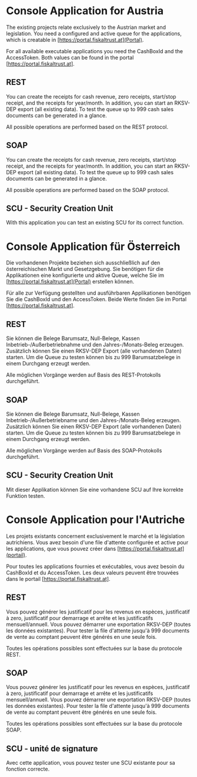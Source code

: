 # Console Application for Austria
The existing projects relate exclusively to the Austrian market and legislation.
You need a configured and active queue for the applications, which is creatable in [https://portal.fiskaltrust.at](Portal).

For all available executable applications you need the CashBoxId and the AccessToken.
Both values can be found in the portal [https://portal.fiskaltrust.at].

## REST
You can create the receipts for cash revenue, zero receipts, start/stop receipt, and the receipts for year/month.
In addition, you can start an RKSV-DEP export (all existing data).
To test the queue up to 999 cash sales documents can be generated in a glance.

All possible operations are performed based on the REST protocol.

## SOAP
You can create the receipts for cash revenue, zero receipts, start/stop receipt, and the receipts for year/month.
In addition, you can start an RKSV-DEP export (all existing data).
To test the queue up to 999 cash sales documents can be generated in a glance.

All possible operations are performed based on the SOAP protocol.

## SCU - Security Creation Unit
With this application you can test an existing SCU for its correct function.

# Console Application für Österreich
Die vorhandenen Projekte beziehen sich ausschließlich auf den österreichischen Markt und Gesetzgebung.
Sie benötigen für die Applikationen eine konfigurierte und aktive Queue, welche Sie im [https://portal.fiskaltrust.at](Portal) erstellen können.

Für alle zur Verfügung gestellten und ausführbaren Applikationen benötigen Sie die CashBoxId und den AccessToken.
Beide Werte finden Sie im Portal [https://portal.fiskaltrust.at].

## REST
Sie können die Belege Barumsatz, Null-Belege, Kassen Inbetrieb-/Außerbetriebnahme und den Jahres-/Monats-Beleg erzeugen.
Zusätzlich können Sie einen RKSV-DEP Export (alle vorhandenen Daten) starten.
Um die Queue zu testen können bis zu 999 Barumsatzbelege in einem Durchgang erzeugt werden.

Alle möglichen Vorgänge werden auf Basis des REST-Protokolls durchgeführt.

## SOAP
Sie können die Belege Barumsatz, Null-Belege, Kassen Inbetrieb-/Außerbetriebname und den Jahres-/Monats-Beleg erzeugen.
Zusätzlich können Sie einen RKSV-DEP Export (alle vorhandenen Daten) starten.
Um die Queue zu testen können bis zu 999 Barumsatzbelege in einem Durchgang erzeugt werden.

Alle möglichen Vorgänge werden auf Basis des SOAP-Protokolls durchgeführt.

## SCU - Security Creation Unit
Mit dieser Applikation können Sie eine vorhandene SCU auf Ihre korrekte Funktion testen.

# Console Application pour l'Autriche
Les projets existants concernent exclusivement le marché et la législation autrichiens.
Vous avez besoin d'une file d'attente configurée et active pour les applications,
que vous pouvez créer dans [https://portal.fiskaltrust.at](portail).

Pour toutes les applications fournies et exécutables, vous avez besoin du CashBoxId et du AccessToken.
Les deux valeurs peuvent être trouvées dans le portail [https://portal.fiskaltrust.at].

## REST
Vous pouvez générer les justificatif pour les revenus en espèces, justificatif à zero, justificatif pour demarrage et arrête et les justificatifs mensuell/annuell.
Vous pouvez démarrer une exportation RKSV-DEP (toutes les données existantes).
Pour tester la file d'attente jusqu'à 999 documents de vente au comptant peuvent être générés en une seule fois.

Toutes les opérations possibles sont effectuées sur la base du protocole REST.

## SOAP
Vous pouvez générer les justificatif pour les revenus en espèces, justificatif à zero, justificatif pour demarrage et arrête et les justificatifs mensuell/annuell.
Vous pouvez démarrer une exportation RKSV-DEP (toutes les données existantes).
Pour tester la file d'attente jusqu'à 999 documents de vente au comptant peuvent être générés en une seule fois.

Toutes les opérations possibles sont effectuées sur la base du protocole SOAP.

## SCU - unité de signature
Avec cette application, vous pouvez tester une SCU existante pour sa fonction correcte.
